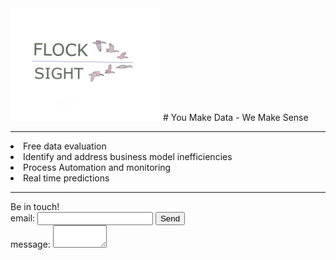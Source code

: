 <img src="card2_t.png" width="240"> 
# You Make Data - We Make Sense
<hr>
<li> Free data evaluation
<li> Identify and address business model inefficiencies
<li> Process Automation and monitoring
<li> Real time predictions
<br>
<hr>
<form action="https://formspree.io/xdokjedv" method="POST" >
Be in touch!
<br><label> email: <input type="text" name="_replyto"> </label>
<button type="submit">Send</button>
<br>
<label> message: <textarea name="message" cols=8></textarea> </label>
<!-- your other form fields go here -->
<br>
</form>
